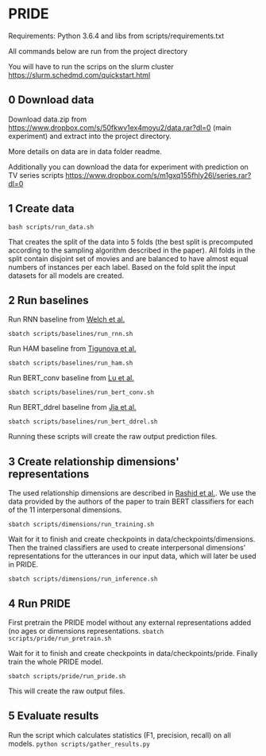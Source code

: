 # PRIDE


Requirements: Python 3.6.4 and libs from scripts/requirements.txt

All commands below are run from the project directory

You will have to run the scrips on the slurm cluster
https://slurm.schedmd.com/quickstart.html

## 0 Download data
Download data.zip from https://www.dropbox.com/s/50fkwv1ex4moyu2/data.rar?dl=0 (main experiment) and extract into the project directory.

More details on data are in data folder readme.

Additionally you can download the data for experiment with prediction on TV series scripts https://www.dropbox.com/s/m1gxq155fhly26l/series.rar?dl=0

## 1 Create data
`bash scripts/run_data.sh`

That creates the split of the data into 5 folds (the best split is precomputed according to the sampling algorithm described in the paper). All folds in the split contain disjoint set of movies and are balanced to have almost equal numbers of instances per each label.
Based on the fold split the input datasets for all models are created.

## 2 Run baselines
Run RNN baseline from [Welch et al.](https://arxiv.org/abs/1904.11610)

`sbatch scripts/baselines/run_rnn.sh`

Run HAM baseline from [Tigunova et al.](https://dl.acm.org/doi/10.1145/3308558.3313498)

`sbatch scripts/baselines/run_ham.sh`

Run BERT_conv baseline from [Lu et al.](https://dl.acm.org/doi/10.1145/3397271.3401255)

`sbatch scripts/baselines/run_bert_conv.sh`

Run BERT_ddrel baseline from [Jia et al.](https://arxiv.org/abs/2012.02553)

`sbatch scripts/baselines/run_bert_ddrel.sh`

Running these scripts will create the raw output prediction files.

## 3 Create relationship dimensions' representations
The used relationship dimensions are described in [Rashid et al.](https://aclanthology.org/D18-1470.pdf). We use the data provided by the authors of the paper to train BERT classifiers for each of the 11 interpersonal dimensions.

`sbatch scripts/dimensions/run_training.sh`

Wait for it to finish and create checkpoints in data/checkpoints/dimensions. Then the trained classifiers are used to create interpersonal dimensions' representations for the utterances in our input data, which will later be used in PRIDE.

`sbatch scripts/dimensions/run_inference.sh`

## 4 Run PRIDE
First pretrain the PRIDE model without any external representations added (no ages or dimensions representations.
`sbatch scripts/pride/run_pretrain.sh`

Wait for it to finish and create checkpoints in data/checkpoints/pride. Finally train the whole PRIDE model.

`sbatch scripts/pride/run_pride.sh`

This will create the raw output files.

## 5 Evaluate results
Run the script which calculates statistics (F1, precision, recall) on all models.
`python scripts/gather_results.py`

